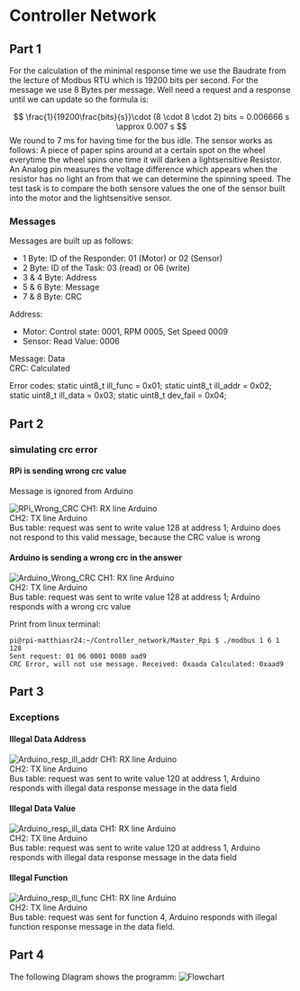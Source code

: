 # Controller Network
## Part 1
For the calculation of the minimal response time we use the Baudrate from the lecture of Modbus RTU which is 19200 bits per second. For the message we use 8 Bytes per message. Well need a request and a response until we can update so the formula is:


$$
\frac{1}{19200\frac{bits}{s}}\cdot (8 \cdot 8 \cdot 2) bits = 0.006666 s \approx 0.007 s
$$
We round to 7 ms for having time for the bus idle.
The sensor works as follows: A piece of paper spins around at a certain spot on the wheel everytime the wheel spins one time it will darken a lightsensitive Resistor. An Analog pin measures the voltage difference which appears when the resistor has no light an from that we can determine the spinning speed. The test task is to compare the both sensore values the one of the sensor built into the motor and the lightsensitive sensor.

### Messages
Messages are built up as follows: 
 - 1 Byte: ID of the Responder: 01 (Motor) or 02 (Sensor)
 - 2 Byte: ID of the Task: 03 (read) or 06 (write)
 - 3 & 4 Byte: Address 
 - 5 & 6 Byte: Message
 - 7 & 8 Byte: CRC

 Address:
 - Motor: Control state:  0001, RPM 0005, Set Speed 0009
 - Sensor: Read Value: 0006 
    
 Message: Data  
 CRC: Calculated

 Error codes:
static uint8_t ill_func = 0x01;
static uint8_t ill_addr = 0x02;
static uint8_t ill_data = 0x03;
static uint8_t dev_fail = 0x04;


## Part 2

### simulating crc error

#### RPi is sending wrong crc value

Message is ignored from Arduino


![RPi_Wrong_CRC](./images/Network_wrong_crc_ignored_by_Arduino.PNG)
CH1: RX line Arduino  
CH2: TX line Arduino  
Bus table: request was sent to write value 128 at address 1; Arduino does not respond to this valid message, because the CRC value is wrong

#### Arduino is sending a wrong crc in the answer

![Arduino_Wrong_CRC](./images/Network_wrong_crc_from_Arduino.PNG)
CH1: RX line Arduino  
CH2: TX line Arduino  
Bus table: request was sent to write value 128 at address 1; Arduino responds with a wrong crc value  

Print from linux terminal:

    pi@rpi-matthiasr24:~/Controller_network/Master_Rpi $ ./modbus 1 6 1 128
    Sent request: 01 06 0001 0080 aad9
    CRC Error, will not use message. Received: 0xaada Calculated: 0xaad9


## Part 3



### Exceptions

#### Illegal Data Address
![Arduino_resp_ill_addr](./images/Network_Arduino_responds_w_ill_addr.PNG)
CH1: RX line Arduino  
CH2: TX line Arduino  
Bus table: request was sent to write value 120 at address 1, Arduino responds with illegal data response message in the data field  

#### Illegal Data Value
![Arduino_resp_ill_data](./images/Network_Arduino_responds_w_ill_data.PNG)
CH1: RX line Arduino  
CH2: TX line Arduino  
Bus table: request was sent to write value 120 at address 1, Arduino responds with illegal data response message in the data field  

#### Illegal Function
![Arduino_resp_ill_func](./images/Network_Arduino_responds_w_ill_func.PNG)
CH1: RX line Arduino  
CH2: TX line Arduino  
Bus table: request was sent for function 4, Arduino responds with illegal function response message in the data field.

## Part 4
The following DIagram shows the programm:
![Flowchart](./images/UMLfile.png)

